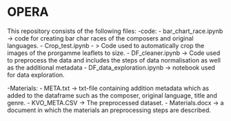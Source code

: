 # OPERA

This repository consists of the following files:
  -code:
    - bar_chart_race.ipynb -> code for creating bar char races of the composers and original languages.
    - Crop_test.ipynb - > Code used to automatically crop the images of the prorgamme leaflets to size.
    - DF_cleaner.ipynb -> Code used to preprocess the data and includes the steps of data normalisation as well as the additional metadata
    - DF_data_exploration.ipynb -> notebook used for data exploration.


  -Materials:
    - META.txt -> txt-file containing addition metadata which as added to the dataframe such as the composer, original language, title and genre.
    - KVO_META.CSV -> The preprocessed dataset.
    - Materials.docx -> a document in which the materials an preprocessing steps are described. 
